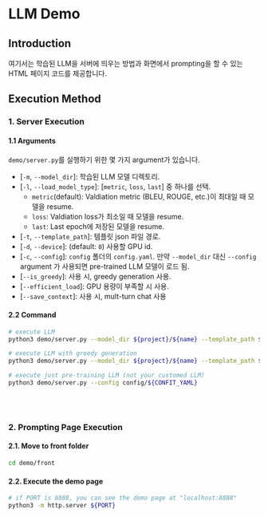 # LLM Demo

## Introduction 
여기서는 학습된 LLM을 서버에 띄우는 방법과 화면에서 prompting을 할 수 있는 HTML 페이지 코드를 제공합니다.

## Execution Method
### 1. Server Execution
#### 1.1 Arguments
`demo/server.py`를 실행하기 위한 몇 가지 argument가 있습니다.
* [`-m`, `--model_dir`]: 학습된 LLM 모델 디렉토리.
* [`-l`, `--load_model_type`]: [`metric`, `loss`, `last`] 중 하나를 선택.
    * `metric`(default): Valdiation metric (BLEU, ROUGE, etc.)이 최대일 때 모델을 resume.
    * `loss`: Valdiation loss가 최소일 때 모델을 resume.
    * `last`: Last epoch에 저장된 모델을 resume.
* [`-t`, `--template_path`]: 템플릿 json 파일 경로.
* [`-d`, `--device`]: (default: `0`) 사용할 GPU id.
* [`-c`, `--config`]: `config` 폴더의 `config.yaml`. 만약 `--model_dir` 대신 `--config` argument 가 사용되면 pre-trained LLM 모델이 로드 됨.
* [`--is_greedy`]: 사용 시, greedy generation 사용.
* [`--efficient_load`]: GPU 용량이 부족할 시 사용.
* [`--save_context`]: 사용 시, mult-turn chat 사용

#### 2.2 Command
```bash
# execute LLM
python3 demo/server.py --model_dir ${project}/${name} --template_path ${TEMPLATE_JSON_PATH}

# execute LLM with greedy generation
python3 demo/server.py --model_dir ${project}/${name} --template_path ${TEMPLATE_JSON_PATH} --is_greedy

# execute just pre-training LLM (not your customed LLM)
python3 demo/server.py --config config/${CONFIT_YAML}
```
<br><br>

### 2. Prompting Page Execution
#### 2.1. Move to front folder
```bash
cd demo/front
```

#### 2.2. Execute the demo page
```bash
# if PORT is 8888, you can see the demo page at "localhost:8888" 
python3 -m http.server ${PORT}
```
<br>